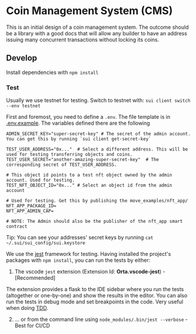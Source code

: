 # Coin Management System (CMS)

This is an initial design of a coin management system. The outcome should be a library with a good docs that will allow any builder to have an address issuing many concurrent transactions without locking its coins.

## Develop
Install dependencies with `npm install`

### Test
Usually we use testnet for testing. Switch to testnet with: `sui client switch --env testnet`

First and foremost, you need to define a `.env`. The file template is in [.env.example](https://github.com/MystenLabs/coin_management_system/blob/main/test/.env.example). The variables defined there are the following

```[.env]
ADMIN_SECRET_KEY="super-secret-key" # The secret of the admin account. You can get this by running `sui client get-secret-key`

TEST_USER_ADDRESS="0x..."  # Select a different address. This will be used for testing transferring objects and coins.
TEST_USER_SECRET="another-amazing-super-secret-key"  # The corresponding secret of TEST_USER_ADDRESS.

# This object id points to a test nft object owned by the admin account. Used for testing.
TEST_NFT_OBJECT_ID="0x..." # Select an object id from the admin account

# Used for testing. Get this by publishing the move_examples/nft_app/
NFT_APP_PACKAGE_ID=
NFT_APP_ADMIN_CAP=

# NOTE: The Admin should also be the publisher of the nft_app smart contract
```

Tip: You can see your addresses' secret keys by running `cat ~/.sui/sui_config/sui.keystore`

We use the [jest](https://jestjs.io/) framework for testing. Having installed the project's packages with `npm install`, you can run the tests by either:

1. The vscode `jest` extension (Extension Id: **Orta.vscode-jest**) - [Recommended]

The extension provides a flask to the IDE sidebar where you run the tests (altogether or one-by-one) and show the results in the editor. You can also run the tests in debug mode and set breakpoints in the code. Very useful when doing [TDD](https://en.wikipedia.org/wiki/Test-driven_development).

2. ... or from the command line using `node_modules/.bin/jest --verbose` - Best for CI/CD
